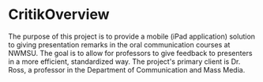 CritikOverview
===========================

The purpose of this project is to provide a mobile (iPad application) solution to giving presentation remarks in the oral communication courses at NWMSU. The goal is to allow for professors to give feedback to presenters in a more efficient, standardized way. The project's primary client is Dr. Ross, a professor in the Department of Communication and Mass Media.
